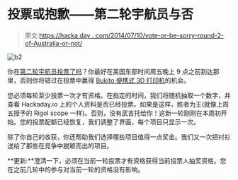 # 投票或抱歉——第二轮宇航员与否

> 原文:[https://hacka day . com/2014/07/10/vote-or-be-sorry-round-2-of-Australia-or-not/](https://hackaday.com/2014/07/10/vote-or-be-sorry-round-2-of-astronaut-or-not/)

![b2](../Images/b30f11bef15bfdfdc4a84445d68d544b.png)

你在[第二轮宇航员投票了吗](http://hackaday.io/prize/vote)？你最好在美国东部时间周五晚上 9 点之前到达那里，否则你将错过在投票中赢得 [Bukito 便携式 3D 打印机](http://deezmaker.com/store/#!/~/product/category=0&id=23715422)的机会。

您必须每轮至少投票一次才有资格。在指定的时间，我们将随机抽取一个数字，并查看 Hackaday.io 上的个人资料是否已经投票。如果是这样，胜者为王(就像上周五授予的 Rigol scope 一样)。否则，没有武吉托给你！这新一轮刚刚在本周初开始。您的投票配额已经恢复，我们调整了界面，每个项目只显示一次。

除了你自己的收获，你还帮助我们选择哪些项目值得一点奖金。我们又一次把衬衫送给了那些在竞争中脱颖而出的项目。

**更新:**澄清一下，必须在当前一轮投票才有资格获得当前投票人抽奖资格。您在之前几轮中的参与对当前一轮的资格没有影响。